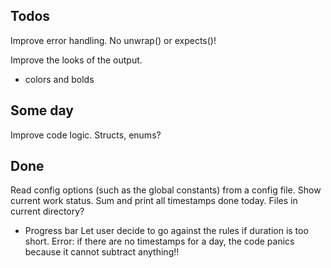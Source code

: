## Todos
Improve error handling. No unwrap() or expects()!

Improve the looks of the output.
  - colors and bolds


## Some day
Improve code logic. Structs, enums?


## Done

Read config options (such as the global constants) from a config file.
Show current work status. Sum and print all timestamps done today.
Files in current directory?
  - Progress bar
Let user decide to go against the rules if duration is too short.
Error: if there are no timestamps for a day, the code panics because it cannot subtract anything!!
